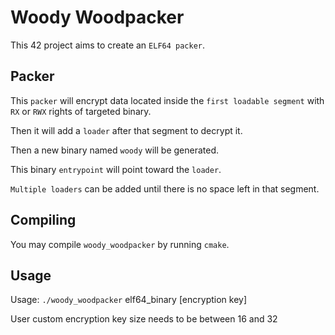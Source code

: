 # Woody Woodpacker

This 42 project aims to create an `ELF64 packer`.

## Packer

This `packer` will encrypt data located inside the `first loadable segment`
with `RX` or `RWX` rights of targeted binary.

Then it will add a `loader` after that segment to decrypt it.

Then a new binary named `woody` will be generated.

This binary `entrypoint` will point toward the `loader`.

`Multiple loaders` can be added until there is no space left in that segment.

## Compiling

You may compile `woody_woodpacker` by running `cmake`.

## Usage

Usage: `./woody_woodpacker` elf64_binary \[encryption key\]

User custom encryption key size needs to be between 16 and 32